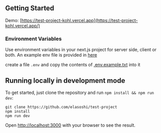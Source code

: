 ## Getting Started

Demo: [https://test-project-kohl.vercel.app](https://test-project-kohl.vercel.app/)

### **Environment Variables**

Use environment variables in your next.js project for server side, client or both. An example env file is provided in [here](.env.example.txt)

create a file `.env` and copy the contents of [.env.example.txt](.env.example.txt) into it

## Running locally in development mode

To get started, just clone the repository and run `npm install && npm run dev`:

    git clone https://github.com/elasoshi/test-project
    npm install
    npm run dev

Open [http://localhost:3000](http://localhost:3000) with your browser to see the result.

